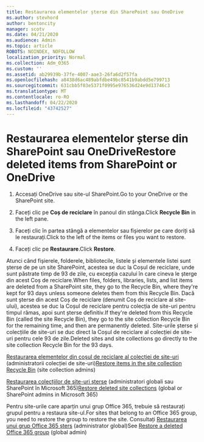 ```yaml
---
title: Restaurarea elementelor șterse din SharePoint sau OneDrive
ms.author: stevhord
author: bentoncity
manager: scotv
ms.date: 04/21/2020
ms.audience: Admin
ms.topic: article
ROBOTS: NOINDEX, NOFOLLOW
localization_priority: Normal
ms.collection: Adm_O365
ms.custom: ''
ms.assetid: ab29939b-37fe-4007-aae3-26fa6d2f57fa
ms.openlocfilehash: a8438d6ac489abfdbe49bc8541b9abdd5e799713
ms.sourcegitcommit: 631cbb5f03e5371f0995e976536d24e9d13746c3
ms.translationtype: MT
ms.contentlocale: ro-RO
ms.lasthandoff: 04/22/2020
ms.locfileid: "43742527"
---
```

# <a name="restore-deleted-items-from-sharepoint-or-onedrive"></a><span data-ttu-id="af45a-102">Restaurarea elementelor șterse din SharePoint sau OneDrive</span><span class="sxs-lookup"><span data-stu-id="af45a-102">Restore deleted items from SharePoint or OneDrive</span></span>

1. <span data-ttu-id="af45a-103">Accesați OneDrive sau site-ul SharePoint.</span><span class="sxs-lookup"><span data-stu-id="af45a-103">Go to your OneDrive or the SharePoint site.</span></span>
    
2. <span data-ttu-id="af45a-104">Faceți clic pe **Coș de reciclare** în panoul din stânga.</span><span class="sxs-lookup"><span data-stu-id="af45a-104">Click **Recycle Bin** in the left pane.</span></span> 
    
3. <span data-ttu-id="af45a-105">Faceți clic în partea stângă a elementelor sau fișierelor pe care doriți să le restaurați.</span><span class="sxs-lookup"><span data-stu-id="af45a-105">Click to the left of the items or files you want to restore.</span></span>
    
4. <span data-ttu-id="af45a-106">Faceți clic pe **Restaurare**.</span><span class="sxs-lookup"><span data-stu-id="af45a-106">Click **Restore**.</span></span> 
    
<span data-ttu-id="af45a-107">Atunci când fișierele, folderele, bibliotecile, listele și elementele listei sunt șterse de pe un site SharePoint, acestea se duc la Coșul de reciclare, unde sunt păstrate timp de 93 de zile, cu excepția cazului în care cineva le șterge din acest Coș de reciclare.</span><span class="sxs-lookup"><span data-stu-id="af45a-107">When files, folders, libraries, lists, and list items are deleted from a SharePoint site, they go to the Recycle Bin, where they're kept for 93 days unless someone deletes them from this Recycle Bin.</span></span> <span data-ttu-id="af45a-108">Dacă sunt șterse din acest Coș de reciclare (denumit Coș de reciclare al site-ului), acestea se duc la Coșul de reciclare pentru colecția de site-uri pentru timpul rămas, apoi sunt șterse definitiv.</span><span class="sxs-lookup"><span data-stu-id="af45a-108">If they're deleted from this Recycle Bin (called the site Recycle Bin), they go to the site collection Recycle Bin for the remaining time, and then are permanently deleted.</span></span> <span data-ttu-id="af45a-109">Site-urile șterse și colecțiile de site-uri se duc direct la Coșul de reciclare al colecției de site-uri pentru cele 93 de zile.</span><span class="sxs-lookup"><span data-stu-id="af45a-109">Deleted sites and site collections go directly to the site collection Recycle Bin for the 93 days.</span></span>
  
<span data-ttu-id="af45a-110">[Restaurarea elementelor din coșul de reciclare al colecției de site-uri](https://go.microsoft.com/fwlink/?linkid=867800) (administratorii colecției de site-uri)</span><span class="sxs-lookup"><span data-stu-id="af45a-110">[Restore items in the site collection Recycle Bin](https://go.microsoft.com/fwlink/?linkid=867800) (site collection admins)</span></span> 
  
<span data-ttu-id="af45a-111">[Restaurarea colecțiilor de site-uri șterse](https://go.microsoft.com/fwlink/?linkid=867660) (administratori globali sau SharePoint în Microsoft 365)</span><span class="sxs-lookup"><span data-stu-id="af45a-111">[Restore deleted site collections](https://go.microsoft.com/fwlink/?linkid=867660) (global or SharePoint admins in Microsoft 365)</span></span> 
  
<span data-ttu-id="af45a-112">Pentru site-urile care aparțin unui grup Office 365, trebuie să restaurați grupul pentru a restaura site-ul.</span><span class="sxs-lookup"><span data-stu-id="af45a-112">For sites that belong to an Office 365 group, you need to restore the group to restore the site.</span></span> <span data-ttu-id="af45a-113">Consultați [Restaurarea unui grup Office 365 șters](https://go.microsoft.com/fwlink/?linkid=867802) (administrator global)</span><span class="sxs-lookup"><span data-stu-id="af45a-113">See [Restore a deleted Office 365 group](https://go.microsoft.com/fwlink/?linkid=867802) (global admin)</span></span> 
  

